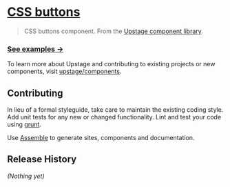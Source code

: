 # [CSS buttons](https://github.com/upstage/css-buttons)

> CSS buttons component. From the [Upstage component library][components].

### [See examples →](http://upstage.github.io/css-buttons/)


To learn more about Upstage and contributing to existing projects or new components, visit [upstage/components][components].

## Contributing
In lieu of a formal styleguide, take care to maintain the existing coding style. Add unit tests for any new or changed functionality. Lint and test your code using [grunt][].

Use [Assemble](https://github.com/assemble/assemble) to generate sites, components and documentation.

## Release History
_(Nothing yet)_


[grunt]: http://gruntjs.com
[components]: https://github.com/upstage/components